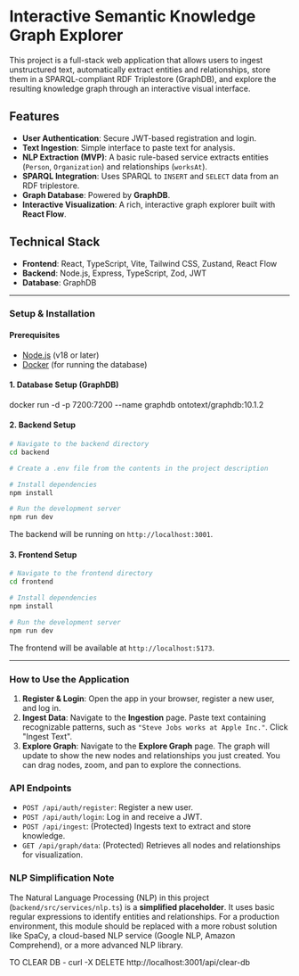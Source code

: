 # Interactive Semantic Knowledge Graph Explorer

This project is a full-stack web application that allows users to ingest unstructured text, automatically extract entities and relationships, store them in a SPARQL-compliant RDF Triplestore (GraphDB), and explore the resulting knowledge graph through an interactive visual interface.

## Features

-   **User Authentication**: Secure JWT-based registration and login.
-   **Text Ingestion**: Simple interface to paste text for analysis.
-   **NLP Extraction (MVP)**: A basic rule-based service extracts entities (`Person`, `Organization`) and relationships (`worksAt`).
-   **SPARQL Integration**: Uses SPARQL to `INSERT` and `SELECT` data from an RDF triplestore.
-   **Graph Database**: Powered by **GraphDB**.
-   **Interactive Visualization**: A rich, interactive graph explorer built with **React Flow**.

## Technical Stack

-   **Frontend**: React, TypeScript, Vite, Tailwind CSS, Zustand, React Flow
-   **Backend**: Node.js, Express, TypeScript, Zod, JWT
-   **Database**: GraphDB

---

### Setup & Installation

#### Prerequisites

-   [Node.js](https://nodejs.org/) (v18 or later)
-   [Docker](https://www.docker.com/) (for running the database)

#### 1. Database Setup (GraphDB)

 docker run -d -p 7200:7200 --name graphdb ontotext/graphdb:10.1.2


#### 2. Backend Setup

```bash
# Navigate to the backend directory
cd backend

# Create a .env file from the contents in the project description

# Install dependencies
npm install

# Run the development server
npm run dev
```
The backend will be running on `http://localhost:3001`.

#### 3. Frontend Setup

```bash
# Navigate to the frontend directory
cd frontend

# Install dependencies
npm install

# Run the development server
npm run dev
```
The frontend will be available at `http://localhost:5173`.

---

### How to Use the Application

1.  **Register & Login**: Open the app in your browser, register a new user, and log in.
2.  **Ingest Data**: Navigate to the **Ingestion** page. Paste text containing recognizable patterns, such as `"Steve Jobs works at Apple Inc."`. Click "Ingest Text".
3.  **Explore Graph**: Navigate to the **Explore Graph** page. The graph will update to show the new nodes and relationships you just created. You can drag nodes, zoom, and pan to explore the connections.

### API Endpoints

-   `POST /api/auth/register`: Register a new user.
-   `POST /api/auth/login`: Log in and receive a JWT.
-   `POST /api/ingest`: (Protected) Ingests text to extract and store knowledge.
-   `GET /api/graph/data`: (Protected) Retrieves all nodes and relationships for visualization.

### NLP Simplification Note

The Natural Language Processing (NLP) in this project (`backend/src/services/nlp.ts`) is a **simplified placeholder**. It uses basic regular expressions to identify entities and relationships. For a production environment, this module should be replaced with a more robust solution like SpaCy, a cloud-based NLP service (Google NLP, Amazon Comprehend), or a more advanced NLP library.



TO CLEAR DB - 
curl -X DELETE http://localhost:3001/api/clear-db